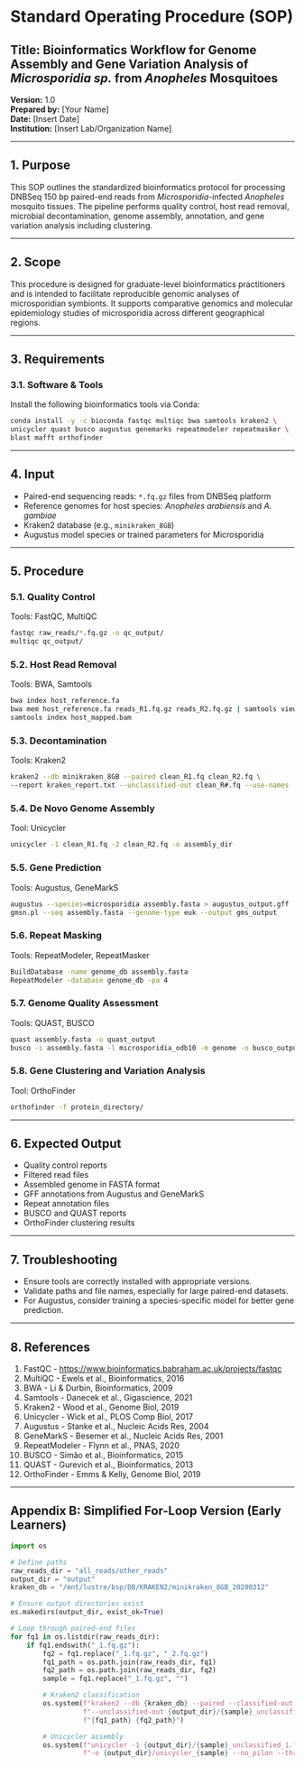 
# Standard Operating Procedure (SOP)
## Title: Bioinformatics Workflow for Genome Assembly and Gene Variation Analysis of *Microsporidia sp.* from *Anopheles* Mosquitoes
**Version:** 1.0  
**Prepared by:** [Your Name]  
**Date:** [Insert Date]  
**Institution:** [Insert Lab/Organization Name]

---

## 1. Purpose
This SOP outlines the standardized bioinformatics protocol for processing DNBSeq 150 bp paired-end reads from *Microsporidia*-infected *Anopheles* mosquito tissues. The pipeline performs quality control, host read removal, microbial decontamination, genome assembly, annotation, and gene variation analysis including clustering.

---

## 2. Scope
This procedure is designed for graduate-level bioinformatics practitioners and is intended to facilitate reproducible genomic analyses of microsporidian symbionts. It supports comparative genomics and molecular epidemiology studies of microsporidia across different geographical regions.

---

## 3. Requirements

### 3.1. Software & Tools
Install the following bioinformatics tools via Conda:

```bash
conda install -y -c bioconda fastqc multiqc bwa samtools kraken2 \
unicycler quast busco augustus genemarks repeatmodeler repeatmasker \
blast mafft orthofinder
```

---

## 4. Input
- Paired-end sequencing reads: `*.fq.gz` files from DNBSeq platform
- Reference genomes for host species: *Anopheles arabiensis* and *A. gambiae*
- Kraken2 database (e.g., `minikraken_8GB`)
- Augustus model species or trained parameters for Microsporidia

---

## 5. Procedure

### 5.1. Quality Control
Tools: FastQC, MultiQC

```bash
fastqc raw_reads/*.fq.gz -o qc_output/
multiqc qc_output/
```

### 5.2. Host Read Removal
Tools: BWA, Samtools

```bash
bwa index host_reference.fa
bwa mem host_reference.fa reads_R1.fq.gz reads_R2.fq.gz | samtools view -bS - | samtools sort -o host_mapped.bam
samtools index host_mapped.bam
```

### 5.3. Decontamination
Tools: Kraken2

```bash
kraken2 --db minikraken_8GB --paired clean_R1.fq clean_R2.fq \
--report kraken_report.txt --unclassified-out clean_R#.fq --use-names
```

### 5.4. De Novo Genome Assembly
Tool: Unicycler

```bash
unicycler -1 clean_R1.fq -2 clean_R2.fq -o assembly_dir
```

### 5.5. Gene Prediction
Tools: Augustus, GeneMarkS

```bash
augustus --species=microsporidia assembly.fasta > augustus_output.gff
gmsn.pl --seq assembly.fasta --genome-type euk --output gms_output
```

### 5.6. Repeat Masking
Tools: RepeatModeler, RepeatMasker

```bash
BuildDatabase -name genome_db assembly.fasta
RepeatModeler -database genome_db -pa 4
```

### 5.7. Genome Quality Assessment
Tools: QUAST, BUSCO

```bash
quast assembly.fasta -o quast_output
busco -i assembly.fasta -l microsporidia_odb10 -m genome -o busco_output
```

### 5.8. Gene Clustering and Variation Analysis
Tool: OrthoFinder

```bash
orthofinder -f protein_directory/
```

---

## 6. Expected Output
- Quality control reports
- Filtered read files
- Assembled genome in FASTA format
- GFF annotations from Augustus and GeneMarkS
- Repeat annotation files
- BUSCO and QUAST reports
- OrthoFinder clustering results

---

## 7. Troubleshooting
- Ensure tools are correctly installed with appropriate versions.
- Validate paths and file names, especially for large paired-end datasets.
- For Augustus, consider training a species-specific model for better gene prediction.

---

## 8. References

1. FastQC - https://www.bioinformatics.babraham.ac.uk/projects/fastqc  
2. MultiQC - Ewels et al., Bioinformatics, 2016  
3. BWA - Li & Durbin, Bioinformatics, 2009  
4. Samtools - Danecek et al., Gigascience, 2021  
5. Kraken2 - Wood et al., Genome Biol, 2019  
6. Unicycler - Wick et al., PLOS Comp Biol, 2017  
7. Augustus - Stanke et al., Nucleic Acids Res, 2004  
8. GeneMarkS - Besemer et al., Nucleic Acids Res, 2001  
9. RepeatModeler - Flynn et al., PNAS, 2020  
10. BUSCO - Simão et al., Bioinformatics, 2015  
11. QUAST - Gurevich et al., Bioinformatics, 2013  
12. OrthoFinder - Emms & Kelly, Genome Biol, 2019

---

## Appendix B: Simplified For-Loop Version (Early Learners)

```python
import os

# Define paths
raw_reads_dir = "all_reads/other_reads"
output_dir = "output"
kraken_db = "/mnt/lustre/bsp/DB/KRAKEN2/minikraken_8GB_20200312"

# Ensure output directories exist
os.makedirs(output_dir, exist_ok=True)

# Loop through paired-end files
for fq1 in os.listdir(raw_reads_dir):
    if fq1.endswith("_1.fq.gz"):
        fq2 = fq1.replace("_1.fq.gz", "_2.fq.gz")
        fq1_path = os.path.join(raw_reads_dir, fq1)
        fq2_path = os.path.join(raw_reads_dir, fq2)
        sample = fq1.replace("_1.fq.gz", "")

        # Kraken2 classification
        os.system(f"kraken2 --db {kraken_db} --paired --classified-out {output_dir}/{sample}_classified#.fq "
                  f"--unclassified-out {output_dir}/{sample}_unclassified#.fq --report {output_dir}/{sample}_report.txt "
                  f"{fq1_path} {fq2_path}")

        # Unicycler assembly
        os.system(f"unicycler -1 {output_dir}/{sample}_unclassified_1.fq -2 {output_dir}/{sample}_unclassified_2.fq "
                  f"-o {output_dir}/unicycler_{sample} --no_pilon --threads 32")
```



